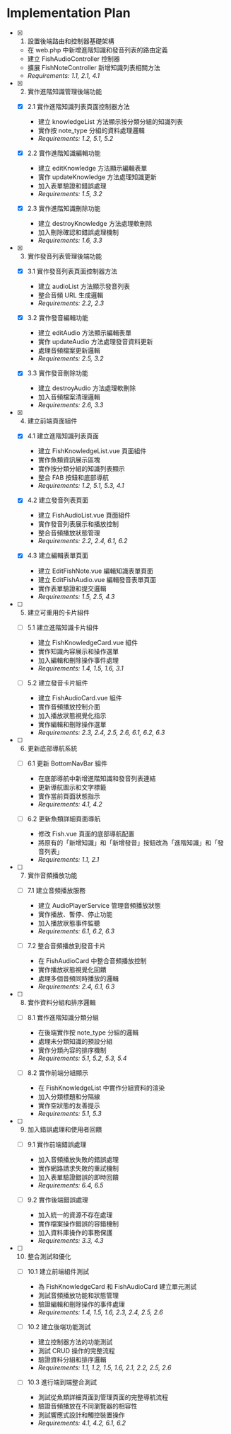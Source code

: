 # Implementation Plan

- [x] 1. 設置後端路由和控制器基礎架構

  - 在 web.php 中新增進階知識和發音列表的路由定義
  - 建立 FishAudioController 控制器
  - 擴展 FishNoteController 新增知識列表相關方法
  - _Requirements: 1.1, 2.1, 4.1_

- [x] 2. 實作進階知識管理後端功能

  - [x] 2.1 實作進階知識列表頁面控制器方法

    - 建立 knowledgeList 方法顯示按分類分組的知識列表
    - 實作按 note_type 分組的資料處理邏輯
    - _Requirements: 1.2, 5.1, 5.2_

  - [x] 2.2 實作進階知識編輯功能

    - 建立 editKnowledge 方法顯示編輯表單
    - 實作 updateKnowledge 方法處理知識更新
    - 加入表單驗證和錯誤處理
    - _Requirements: 1.5, 3.2_

  - [x] 2.3 實作進階知識刪除功能
    - 建立 destroyKnowledge 方法處理軟刪除
    - 加入刪除確認和錯誤處理機制
    - _Requirements: 1.6, 3.3_

- [x] 3. 實作發音列表管理後端功能

  - [x] 3.1 實作發音列表頁面控制器方法

    - 建立 audioList 方法顯示發音列表
    - 整合音頻 URL 生成邏輯
    - _Requirements: 2.2, 2.3_

  - [x] 3.2 實作發音編輯功能

    - 建立 editAudio 方法顯示編輯表單
    - 實作 updateAudio 方法處理發音資料更新
    - 處理音頻檔案更新邏輯
    - _Requirements: 2.5, 3.2_

  - [x] 3.3 實作發音刪除功能
    - 建立 destroyAudio 方法處理軟刪除
    - 加入音頻檔案清理邏輯
    - _Requirements: 2.6, 3.3_

- [x] 4. 建立前端頁面組件

  - [x] 4.1 建立進階知識列表頁面

    - 建立 FishKnowledgeList.vue 頁面組件
    - 實作魚類資訊展示區塊
    - 實作按分類分組的知識列表顯示
    - 整合 FAB 按鈕和底部導航
    - _Requirements: 1.2, 5.1, 5.3, 4.1_

  - [x] 4.2 建立發音列表頁面

    - 建立 FishAudioList.vue 頁面組件
    - 實作發音列表展示和播放控制
    - 整合音頻播放狀態管理
    - _Requirements: 2.2, 2.4, 6.1, 6.2_

  - [x] 4.3 建立編輯表單頁面
    - 建立 EditFishNote.vue 編輯知識表單頁面
    - 建立 EditFishAudio.vue 編輯發音表單頁面
    - 實作表單驗證和提交邏輯
    - _Requirements: 1.5, 2.5, 4.3_

- [ ] 5. 建立可重用的卡片組件

  - [ ] 5.1 建立進階知識卡片組件

    - 建立 FishKnowledgeCard.vue 組件
    - 實作知識內容展示和操作選單
    - 加入編輯和刪除操作事件處理
    - _Requirements: 1.4, 1.5, 1.6, 3.1_

  - [ ] 5.2 建立發音卡片組件
    - 建立 FishAudioCard.vue 組件
    - 實作音頻播放控制介面
    - 加入播放狀態視覺化指示
    - 實作編輯和刪除操作選單
    - _Requirements: 2.3, 2.4, 2.5, 2.6, 6.1, 6.2, 6.3_

- [ ] 6. 更新底部導航系統

  - [ ] 6.1 更新 BottomNavBar 組件

    - 在底部導航中新增進階知識和發音列表連結
    - 更新導航圖示和文字標籤
    - 實作當前頁面狀態指示
    - _Requirements: 4.1, 4.2_

  - [ ] 6.2 更新魚類詳細頁面導航
    - 修改 Fish.vue 頁面的底部導航配置
    - 將原有的「新增知識」和「新增發音」按鈕改為「進階知識」和「發音列表」
    - _Requirements: 1.1, 2.1_

- [ ] 7. 實作音頻播放功能

  - [ ] 7.1 建立音頻播放服務

    - 建立 AudioPlayerService 管理音頻播放狀態
    - 實作播放、暫停、停止功能
    - 加入播放狀態事件監聽
    - _Requirements: 6.1, 6.2, 6.3_

  - [ ] 7.2 整合音頻播放到發音卡片
    - 在 FishAudioCard 中整合音頻播放控制
    - 實作播放狀態視覺化回饋
    - 處理多個音頻同時播放的邏輯
    - _Requirements: 2.4, 6.1, 6.3_

- [ ] 8. 實作資料分組和排序邏輯

  - [ ] 8.1 實作進階知識分類分組

    - 在後端實作按 note_type 分組的邏輯
    - 處理未分類知識的預設分組
    - 實作分類內容的排序機制
    - _Requirements: 5.1, 5.2, 5.3, 5.4_

  - [ ] 8.2 實作前端分組顯示
    - 在 FishKnowledgeList 中實作分組資料的渲染
    - 加入分類標題和分隔線
    - 實作空狀態的友善提示
    - _Requirements: 5.1, 5.3_

- [ ] 9. 加入錯誤處理和使用者回饋

  - [ ] 9.1 實作前端錯誤處理

    - 加入音頻播放失敗的錯誤處理
    - 實作網路請求失敗的重試機制
    - 加入表單驗證錯誤的即時回饋
    - _Requirements: 6.4, 6.5_

  - [ ] 9.2 實作後端錯誤處理
    - 加入統一的資源不存在處理
    - 實作檔案操作錯誤的容錯機制
    - 加入資料庫操作的事務保護
    - _Requirements: 3.3, 4.3_

- [ ] 10. 整合測試和優化

  - [ ] 10.1 建立前端組件測試

    - 為 FishKnowledgeCard 和 FishAudioCard 建立單元測試
    - 測試音頻播放功能和狀態管理
    - 驗證編輯和刪除操作的事件處理
    - _Requirements: 1.4, 1.5, 1.6, 2.3, 2.4, 2.5, 2.6_

  - [ ] 10.2 建立後端功能測試

    - 建立控制器方法的功能測試
    - 測試 CRUD 操作的完整流程
    - 驗證資料分組和排序邏輯
    - _Requirements: 1.1, 1.2, 1.5, 1.6, 2.1, 2.2, 2.5, 2.6_

  - [ ] 10.3 進行端到端整合測試
    - 測試從魚類詳細頁面到管理頁面的完整導航流程
    - 驗證音頻播放在不同瀏覽器的相容性
    - 測試響應式設計和觸控裝置操作
    - _Requirements: 4.1, 4.2, 6.1, 6.2_
